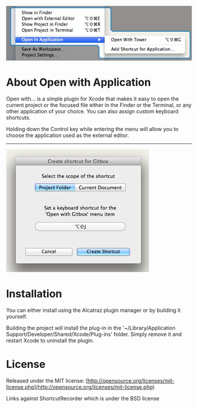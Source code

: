 ![File menu screenshot](Menu-screenshot.jpg)

# About Open with Application
Open with… is a simple plugin for Xcode that makes it easy to open the current project or the focused file either in the Finder or the Terminal, or any other application of your choice. You can also assign custom keyboard shortcuts.

Holding down the Control key while entering the menu will allow you to choose the application used as the external editor.

---------------------------------


![Create Shortcut Screenshot](Create-shortcut-screenshot.jpg)


# Installation
You can either install using the Alcatraz plugin manager or by building it yourself.

Building the project will install the plug-in in the '~/Library/Application Support/Developer/Shared/Xcode/Plug-ins' folder. Simply remove it and restart Xcode to uninstall the plugin.


# License
Released under the MIT license:	[http://opensource.org/licenses/mit-license.php](http://opensource.org/licenses/mit-license.php)

Links against ShortcutRecorder which is under the BSD license
